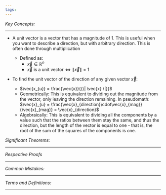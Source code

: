 ```yaml
---
tags:
---
```

*Key Concepts:*
___
- A unit vector is a vector that has a magnitude of 1. This is useful when you want to describe a direction, but with arbitrary direction. This is often done through multiplication
	- Defined as:
		- $\vec{x} \in \mathbb{R}^n$ 
		- $\vec{x} \text{ is a unit vector} \iff \| \vec{x} \| = 1$ 

- To find the unit vector of the direction of any given vector $\vec{x}$:
	- $\vec{x_{u}} = \frac{\vec{x}}{{\| \vec{x} \|}}$
	- Geometrically: This is equivalent to dividing out the magnitude from the vector, only leaving the direction remaining. In pseudomath: $\vec{x}_{u} = \frac{\vec{x}_{direction}\cdot\vec{x}_{mag}}{\vec{x}_{mag}} = \vec{x}_{direction}$
	- Algebraically: This is equivalent to dividing all the components by a value such that the ratios between them stay the same, and thus the direction, but the length of the vector is equal to one - that is, the root of the sum of the squares of the components is one. 

*Significant Theorems:*
___

*Respective Proofs*
___

*Common Mistakes:*
___

*Terms and Definitions:*
___

